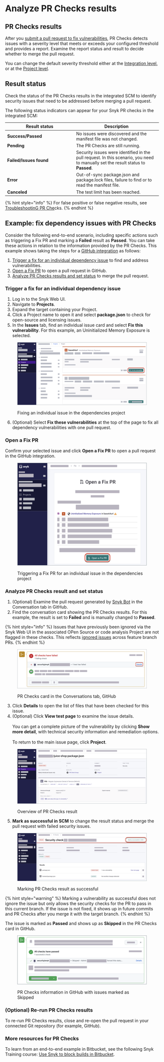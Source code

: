 # Analyze PR Checks results

## PR Checks results

After you [submit a pull request to fix vulnerabilities](../snyk-open-source/starting-to-fix-vulnerabilities/fix-your-vulnerabilities.md), PR Checks detects issues with a severity level that meets or exceeds your configured threshold and provides a report. Examine the report status and result to decide whether to merge the pull request.

You can change the default severity threshold either at the [Integration level](configure-pr-checks.md#configure-pr-checks-at-the-integration-level), or at the [Project level](configure-pr-checks.md#configure-pr-checks-at-the-project-level).

## Result status

Check the status of the PR Checks results in the integrated SCM to identify security issues that need to be addressed before merging a pull request.

The following status indicators can appear for your Snyk PR checks in the integrated SCM:

<table><thead><tr><th width="212">Result status</th><th>Description</th></tr></thead><tbody><tr><td><strong>Success/Passed</strong></td><td>No issues were discovered and the manifest file was not changed.</td></tr><tr><td><strong>Pending</strong></td><td>The PR Checks are still running.</td></tr><tr><td><strong>Failed/Issues found</strong></td><td>Security issues were identified in the pull request. In this scenario, you need to manually set the result status to <strong>Passed</strong>.</td></tr><tr><td><strong>Error</strong></td><td>Out-of-sync package.json and package.lock files, failure to find or to read the manifest file.</td></tr><tr><td><strong>Canceled</strong></td><td>The test limit has been reached.</td></tr></tbody></table>

{% hint style="info" %}
For false positive or false negative results, see [TroubleshootinG PR Che](troubleshooting.md)cks.
{% endhint %}

## **Example: fix dependency issues with PR Checks**

Consider the following end-to-end scenario, including specific actions such as triggering a Fix PR and marking a **Failed** result as **Passed**. You can take these actions in relation to the information provided by the PR Checks. This example shows taking the steps for a  [GitHub integration](../../integrations/git-repository-scm-integrations/github-integration.md) as follows:

1. [Trigger a fix for an individual dependency issue](analyze-pr-checks-results.md#trigger-a-fix-for-an-individual-dependency-issue) to find and address vulnerabilities.
2. [Open a Fix PR](analyze-pr-checks-results.md#open-a-fix-pr) to open a pull request in GitHub.
3. [Analyze PR Checks results and set status](analyze-pr-checks-results.md#analyze-pr-checks-result-and-set-status) to merge the pull request.

### Trigger a fix for an individual dependency issue

1. Log in to the Snyk Web UI.
2. Navigate to **Projects**.
3. Expand the target containing your Project.
4. Click a Project name to open it and select **package.json** to check for open-source and licensing issues.
5. In the **Issues** tab, find an individual issue card and select **Fix this vulnerability**. For this example, an Uninitialized Memory Exposure is selected.

<figure><img src="../../.gitbook/assets/fix_individual_vulnerability.png" alt="Fixing individual issue in dependencies project."><figcaption><p>Fixing an individual issue in the dependencies project</p></figcaption></figure>

6. (Optional) Select **Fix these vulnerabilities** at the top of the page to fix all dependency vulnerabilities with one pull request.

### Open a Fix PR

Confirm your selected issue and click **Open a Fix PR** to open a pull request in the GitHub integration.

<figure><img src="../../.gitbook/assets/open_fix_PR.png" alt="Triggering a Fix PR for an individual issue in dependencies project."><figcaption><p>Triggering a Fix PR for an individual issue in the dependencies project</p></figcaption></figure>

### Analyze PR Checks result and set status

1. (Optional) Examine the pull request generated by [Snyk Bot](../../integrations/git-repository-scm-integrations/github-integration.md#commit-signing) in the Conversation tab in GitHub.
2. Find the conversation card showing the PR Checks results. For this example, the result is set to **Failed** and is manually changed to **Passed**.&#x20;

{% hint style="info" %}
Issues that have previously been ignored via the Snyk Web UI in the associated OPen Source or code analysis Project are not flagged in these checks. This reflects [ignored issues](../../manage-issues/issue-management/ignore-issues.md) across feature branch PRs.
{% endhint %}

<figure><img src="../../.gitbook/assets/PR_checks_in_GitHub_integration.png" alt="PR Checks card in the Conversations tab, GitHub."><figcaption><p>PR Checks card in the Conversations tab, GitHub</p></figcaption></figure>

3. Click **Details** to open the list of files that have been checked for this issue.
4. (Optional) Click **View test page** to examine the issue details.\
   \
   You can get a complete picture of the vulnerability by clicking **Show more detail**, with technical security information and remediation options.\
   \
   To return to the main issue page, click **Project**.

<figure><img src="../../.gitbook/assets/result_page_PR_Checks.png" alt="Overview of PR Checks result."><figcaption><p>Overview of PR Checks result</p></figcaption></figure>

5. **Mark as successful in SCM** to change the result status and merge the pull request with failed security issues.

<figure><img src="../../.gitbook/assets/mark_issue_as_successful_snyk_web_ui.png" alt="Marking PR Checks result as successful."><figcaption><p>Marking PR Checks result as successful</p></figcaption></figure>

{% hint style="warning" %}
Marking a vulnerability as successful does not ignore the issue but only allows the security checks for the PR to pass in this current branch. If the issue is not fixed, it shows up in future commits and PR Checks after you merge it with the target branch.
{% endhint %}

The issue is marked as **Passed** and shows up as **Skipped** in the PR Checks card in GitHub.

<figure><img src="../../.gitbook/assets/issue_marked_as_successful_PR_checks.png" alt="PR Checks information in GitHub with issue marked as Skipped."><figcaption><p>PR Checks information in GitHub with issues marked as Skipped</p></figcaption></figure>

### (Optional) Re-run PR Checks results

To re-run PR Checks results, close and re-open the pull request in your connected Git repository (for example, GitHub).

### More resources for PR Checks

To learn from an end-to-end example in Bitbucket, see the following Snyk Training course: [Use Snyk to block builds in Bitbucket](https://training.snyk.io/courses/default-snyk-test-bb).
